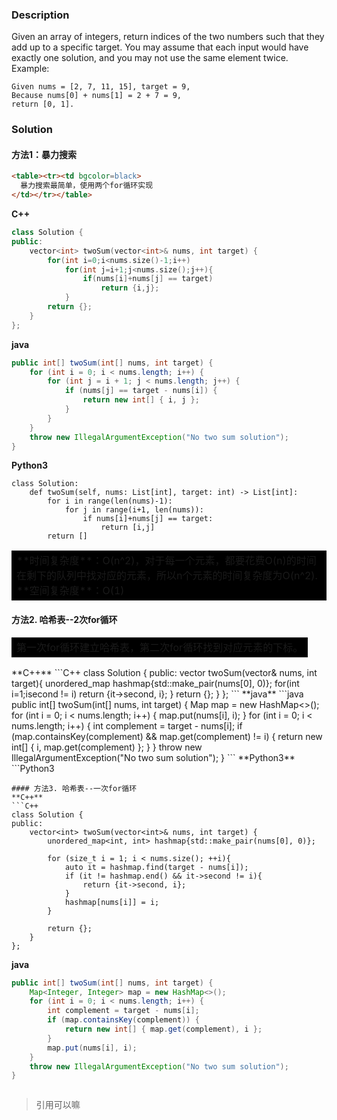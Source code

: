 ### Description
Given an array of integers, return indices of the two numbers such that they add up to a specific target.
You may assume that each input would have exactly one solution, and you may not use the same element twice.
Example:
```
Given nums = [2, 7, 11, 15], target = 9,
Because nums[0] + nums[1] = 2 + 7 = 9,
return [0, 1].
```
### Solution
#### 方法1：暴力搜索
```html
<table><tr><td bgcolor=black>
  暴力搜索最简单，使用两个for循环实现 
</td></tr></table>
``` 
**C++**
```C++
class Solution {
public:
    vector<int> twoSum(vector<int>& nums, int target) {
        for(int i=0;i<nums.size()-1;i++)
            for(int j=i+1;j<nums.size();j++){
                if(nums[i]+nums[j] == target)
                    return {i,j};
            }
        return {};
    }
};
```
**java**
```java
public int[] twoSum(int[] nums, int target) {
    for (int i = 0; i < nums.length; i++) {
        for (int j = i + 1; j < nums.length; j++) {
            if (nums[j] == target - nums[i]) {
                return new int[] { i, j };
            }
        }
    }
    throw new IllegalArgumentException("No two sum solution");
}
```
**Python3**
```Python3
class Solution:
    def twoSum(self, nums: List[int], target: int) -> List[int]:
        for i in range(len(nums)-1):
            for j in range(i+1, len(nums)):
                if nums[i]+nums[j] == target:
                    return [i,j]
        return []
```
<table><tr><td bgcolor=black>
**时间复杂度**：O(n^2)，对于每一个元素，都要花费O(n)的时间在剩下的队列中找对应的元素，所以n个元素的时间复杂度为O(n^2).    
**空间复杂度**：O(1)  
</td></tr></table>
  


#### 方法2. 哈希表--2次for循环
<table><tr><td bgcolor=black>
第一次for循环建立哈希表，第二次for循环找到对应元素的下标。  
</td></tr></table>
**C++**
```C++
class Solution {
public:
    vector<int> twoSum(vector<int>& nums, int target){
        unordered_map<int, int> hashmap{std::make_pair(nums[0], 0)};
        for(int i=1;i<nums.size();i++){
            hashmap[nums[i]] = i;
        }
        for(int i=0;i<nums.size();i++){
            auto it = hashmap.find(target-nums[i]);
            if(it != hashmap.end() && it->second != i)
                return {it->second, i};
        }
        return {};
    }
};
```
**java**
```java
public int[] twoSum(int[] nums, int target) {
    Map<Integer, Integer> map = new HashMap<>();
    for (int i = 0; i < nums.length; i++) {
        map.put(nums[i], i);
    }
    for (int i = 0; i < nums.length; i++) {
        int complement = target - nums[i];
        if (map.containsKey(complement) && map.get(complement) != i) {
            return new int[] { i, map.get(complement) };
        }
    }
    throw new IllegalArgumentException("No two sum solution");
}
```
**Python3**
```Python3

```
#### 方法3. 哈希表--一次for循环
**C++**
```C++
class Solution {
public:
    vector<int> twoSum(vector<int>& nums, int target) {
        unordered_map<int, int> hashmap{std::make_pair(nums[0], 0)};
        
        for (size_t i = 1; i < nums.size(); ++i){
            auto it = hashmap.find(target - nums[i]);
            if (it != hashmap.end() && it->second != i){
                return {it->second, i};
            }
            hashmap[nums[i]] = i;
        }
        
        return {};
    }
};
```
**java**
```java
public int[] twoSum(int[] nums, int target) {
    Map<Integer, Integer> map = new HashMap<>();
    for (int i = 0; i < nums.length; i++) {
        int complement = target - nums[i];
        if (map.containsKey(complement)) {
            return new int[] { map.get(complement), i };
        }
        map.put(nums[i], i);
    }
    throw new IllegalArgumentException("No two sum solution");
}
```
```Python3
```
> 引用可以嘛
    
